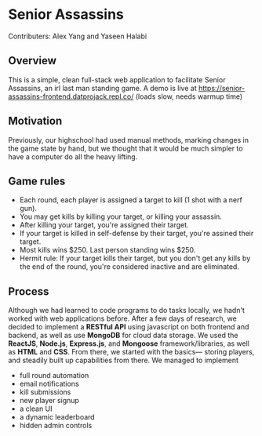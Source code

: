 # Senior Assassins
Contributers: Alex Yang and Yaseen Halabi
## Overview
This is a simple, clean full-stack web application to facilitate Senior Assassins, an irl last man standing game. A demo is live at https://senior-assassins-frontend.datprojack.repl.co/ (loads slow, needs warmup time)
## Motivation
Previously, our highschool had used manual methods, marking changes in the game state by hand, but we thought that it would be much simpler to have a computer do all the heavy lifting.
## Game rules
- Each round, each player is assigned a target to kill (1 shot with a nerf gun).
- You may get kills by killing your target, or killing your assassin.
- After killing your target, you're assigned their target.
- If your target is killed in self-defense by their target, you're assined their target.
- Most kills wins $250. Last person standing wins $250.
- Hermit rule: If your target kills their target, but you don't get any kills by the end of the round, you're considered inactive and are eliminated.
## Process
Although we had learned to code programs to do tasks locally, we hadn't worked with web applications before. After a few days of research, we decided to implement a **RESTful API** using javascript on both frontend and backend, as well as use **MongoDB** for cloud data storage. We used the **ReactJS**, **Node.js**, **Express.js**, and **Mongoose** framework/libraries, as well as **HTML** and **CSS**. From there, we started with the basics— storing players, and steadily built up capabilities from there. We managed to implement
- full round automation
- email notifications
- kill submissions
- new player signup
- a clean UI
- a dynamic leaderboard
- hidden admin controls
